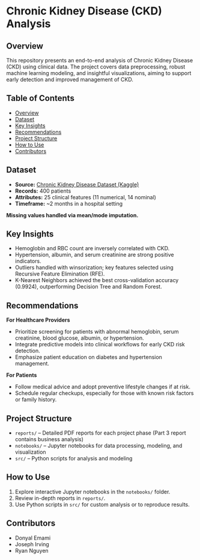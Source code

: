 # Chronic Kidney Disease (CKD) Analysis

## Overview

This repository presents an end-to-end analysis of Chronic Kidney Disease (CKD) using clinical data. The project covers data preprocessing, robust machine learning modeling, and insightful visualizations, aiming to support early detection and improved management of CKD.

## Table of Contents

- [Overview](#overview)
- [Dataset](#dataset)
- [Key Insights](#key-insights)
- [Recommendations](#recommendations)
- [Project Structure](#project-structure)
- [How to Use](#how-to-use)
- [Contributors](#contributors)

## Dataset

- **Source:** [Chronic Kidney Disease Dataset (Kaggle)](https://www.kaggle.com/datasets/mansoordaku/ckdisease)
- **Records:** 400 patients
- **Attributes:** 25 clinical features (11 numerical, 14 nominal)
- **Timeframe:** ~2 months in a hospital setting

**Missing values handled via mean/mode imputation.**

## Key Insights

- Hemoglobin and RBC count are inversely correlated with CKD.
- Hypertension, albumin, and serum creatinine are strong positive indicators.
- Outliers handled with winsorization; key features selected using Recursive Feature Elimination (RFE).
- K-Nearest Neighbors achieved the best cross-validation accuracy (0.9924), outperforming Decision Tree and Random Forest.

## Recommendations

**For Healthcare Providers**
- Prioritize screening for patients with abnormal hemoglobin, serum creatinine, blood glucose, albumin, or hypertension.
- Integrate predictive models into clinical workflows for early CKD risk detection.
- Emphasize patient education on diabetes and hypertension management.

**For Patients**
- Follow medical advice and adopt preventive lifestyle changes if at risk.
- Schedule regular checkups, especially for those with known risk factors or family history.

## Project Structure

- `reports/` – Detailed PDF reports for each project phase (Part 3 report contains business analysis)
- `notebooks/` – Jupyter notebooks for data processing, modeling, and visualization
- `src/` – Python scripts for analysis and modeling

## How to Use

1. Explore interactive Jupyter notebooks in the `notebooks/` folder.
2. Review in-depth reports in `reports/`.
3. Use Python scripts in `src/` for custom analysis or to reproduce results.

## Contributors

- Donyal Emami
- Joseph Irving
- Ryan Nguyen
